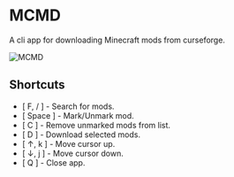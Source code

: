 # MCMD
A cli app for downloading Minecraft mods from curseforge.

![MCMD](https://user-images.githubusercontent.com/32412218/117483414-f9a79800-af65-11eb-9e4b-34bbc68f0c68.png)

## Shortcuts
  * [ F, / ] - Search for mods.
  * [ Space ] - Mark/Unmark mod.
  * [ C ] - Remove unmarked mods from list.
  * [ D ] - Download selected mods.
  * [ ↑, k ] - Move cursor up.
  * [ ↓, j ] - Move cursor down.
  * [ Q ] - Close app.
